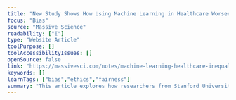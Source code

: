 ```yaml
---
title: "New Study Shows How Using Machine Learning in Healthcare Worsens Inequality"
focus: "Bias"
source: "Massive Science"
readability: ["I"]
type: "Website Article"
toolPurpose: []
toolAccessibilityIssues: []
openSource: false
link: "https://massivesci.com/notes/machine-learning-healthcare-inequality-bias/"
keywords: []
learnTags: ["bias","ethics","fairness"]
summary: "This article explores how researchers from Stanford University characterized the trade-offs between a predictive model’s fairness and its performance to determine algorithmic fairness in healthcare. "
---
```


